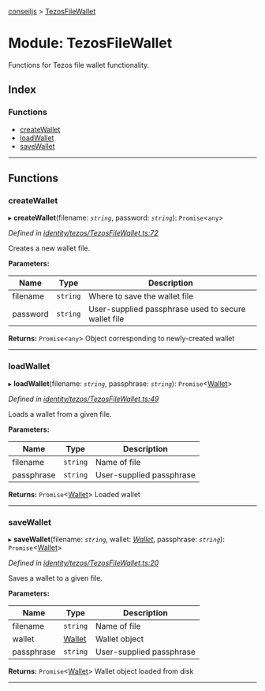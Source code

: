 [conseiljs](../README.md) > [TezosFileWallet](../modules/tezosfilewallet.md)

# Module: TezosFileWallet

Functions for Tezos file wallet functionality.

## Index

### Functions

* [createWallet](tezosfilewallet.md#createwallet)
* [loadWallet](tezosfilewallet.md#loadwallet)
* [saveWallet](tezosfilewallet.md#savewallet)

---

## Functions

<a id="createwallet"></a>

###  createWallet

▸ **createWallet**(filename: *`string`*, password: *`string`*): `Promise`<`any`>

*Defined in [identity/tezos/TezosFileWallet.ts:72](https://github.com/Cryptonomic/ConseilJS/blob/9d6b05b/src/identity/tezos/TezosFileWallet.ts#L72)*

Creates a new wallet file.

**Parameters:**

| Name | Type | Description |
| ------ | ------ | ------ |
| filename | `string` |  Where to save the wallet file |
| password | `string` |  User-supplied passphrase used to secure wallet file |

**Returns:** `Promise`<`any`>
Object corresponding to newly-created wallet

___
<a id="loadwallet"></a>

###  loadWallet

▸ **loadWallet**(filename: *`string`*, passphrase: *`string`*): `Promise`<[Wallet](../interfaces/wallet.md)>

*Defined in [identity/tezos/TezosFileWallet.ts:49](https://github.com/Cryptonomic/ConseilJS/blob/9d6b05b/src/identity/tezos/TezosFileWallet.ts#L49)*

Loads a wallet from a given file.

**Parameters:**

| Name | Type | Description |
| ------ | ------ | ------ |
| filename | `string` |  Name of file |
| passphrase | `string` |  User-supplied passphrase |

**Returns:** `Promise`<[Wallet](../interfaces/wallet.md)>
Loaded wallet

___
<a id="savewallet"></a>

###  saveWallet

▸ **saveWallet**(filename: *`string`*, wallet: *[Wallet](../interfaces/wallet.md)*, passphrase: *`string`*): `Promise`<[Wallet](../interfaces/wallet.md)>

*Defined in [identity/tezos/TezosFileWallet.ts:20](https://github.com/Cryptonomic/ConseilJS/blob/9d6b05b/src/identity/tezos/TezosFileWallet.ts#L20)*

Saves a wallet to a given file.

**Parameters:**

| Name | Type | Description |
| ------ | ------ | ------ |
| filename | `string` |  Name of file |
| wallet | [Wallet](../interfaces/wallet.md) |  Wallet object |
| passphrase | `string` |  User-supplied passphrase |

**Returns:** `Promise`<[Wallet](../interfaces/wallet.md)>
Wallet object loaded from disk

___

